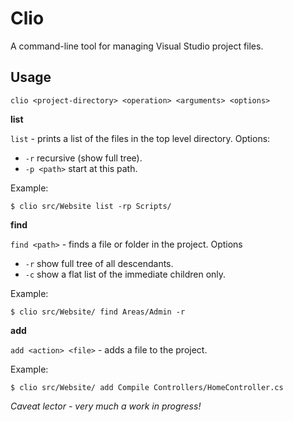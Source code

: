 Clio
====

A command-line tool for managing Visual Studio project files.

Usage
-----

`clio <project-directory> <operation> <arguments> <options>`

**list**

`list` - prints a list of the files in the top level directory. Options:
 * `-r` recursive (show full tree).
 * `-p <path>` start at this path.

Example:
 
    $ clio src/Website list -rp Scripts/

**find**

`find <path>` - finds a file or folder in the project. Options
 * `-r` show full tree of all descendants.
 * `-c` show a flat list of the immediate children only.

Example:

    $ clio src/Website/ find Areas/Admin -r

**add**

`add <action> <file>` - adds a file to the project.

Example:

    $ clio src/Website/ add Compile Controllers/HomeController.cs

*Caveat lector - very much a work in progress!*
